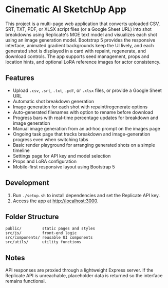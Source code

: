 # Cinematic AI SketchUp App

This project is a multi-page web application that converts uploaded CSV, SRT,
TXT, PDF, or XLSX script files (or a Google Sheet URL) into shot breakdowns using Replicate's
MOE text model and
visualizes each shot using an image generation model. Bootstrap 5 provides the
responsive interface, animated gradient backgrounds keep the UI lively, and each
generated shot is displayed in a card with repaint, regenerate, and download
controls. The app supports seed management, props and location hints, and
optional LoRA reference images for actor consistency.

## Features
- Upload `.csv`, `.srt`, `.txt`, `.pdf`, or `.xlsx` files, or provide a Google Sheet URL
- Automatic shot breakdown generation
- Image generation for each shot with repaint/regenerate options
- Auto-generated filenames with option to rename before download
- Progress bars with real-time percentage updates for breakdown and image generation
- Manual image generation from an ad‑hoc prompt on the images page
- Ongoing task page that tracks breakdown and image-generation progress even when switching tabs
- Basic render playground for arranging generated shots on a simple timeline
- Settings page for API key and model selection
- Props and LoRA configuration
- Mobile-first responsive layout using Bootstrap 5

## Development
1. Run `./setup.sh` to install dependencies and set the Replicate API key.
2. Access the app at [http://localhost:3000](http://localhost:3000).

## Folder Structure
```
public/         static pages and styles
src/js/         front-end logic
src/components/ reusable UI components
src/utils/      utility functions
```

## Notes
API responses are proxied through a lightweight Express server. If the Replicate API is unreachable, placeholder data is returned so the interface remains functional.
